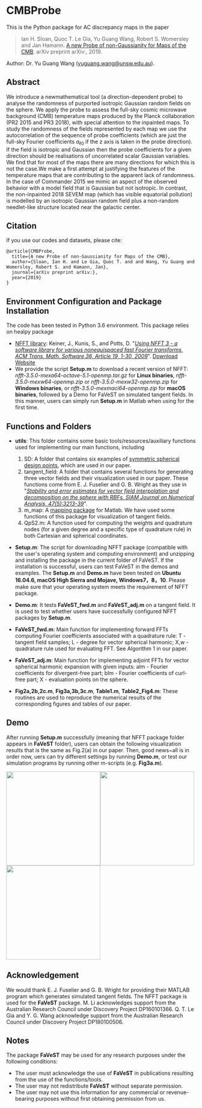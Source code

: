 # CMBProbe
This is the Python package for AC discrepancy maps in the paper

>Ian H. Sloan, Quoc T. Le Gia, Yu Guang Wang, Robert S. Womersley and Jan Hamann. [A new Probe of non-Gaussianity for Maps of the CMB](). arXiv preprint arXiv:, 2019.

Author: Dr. Yu Guang Wang (yuguang.wang@unsw.edu.au).

## Abstract
We introduce a newmathematical tool (a direction-dependent probe) to analyse the randomness
of purported isotropic Gaussian random fields on the sphere. We apply the probe to assess
the full-sky cosmic microwave background (CMB) temperature maps produced by the Planck
collaboration (PR2 2015 and PR3 2018), with special attention to the inpainted maps. To
study the randomness of the fields represented by each map we use the autocorrelation of the
sequence of probe coefficients (which are just the full-sky Fourier coefficients $a_{\ell 0}$ if the z axis
is taken in the probe direction). If the field is isotropic and Gaussian then the probe coefficients
for a given direction should be realisations of uncorrelated scalar Gaussian variables. We find
that for most of the maps there are many directions for which this is not the case.We make a first
attempt at justifying the features of the temperature maps that are contributing to the apparent
lack of randomness. In the case of Commander 2015 we mimic an aspect of the observed
behavior with a model field that is Gaussian but not isotropic. In contrast, the non-inpainted
2018 SEVEM map (which has visible equatorial pollution) is modelled by an isotropic Gaussian
random field plus a non-random needlet-like structure located near the galactic center.

## Citation 
If you use our codes and datasets, please cite:
```
@article{CMBProbe,
  title={A new Probe of non-Gaussianity for Maps of the CMB},
  author={Sloan, Ian H. and Le Gia, Quoc T. and and Wang, Yu Guang and Womersley, Robert S. and Hamann, Jan},
  journal={arXiv preprint arXiv:},
  year={2019}
}
```
## Environment Configuration and Package Installation
The code has been tested in Python 3.6 environment. This package relies on healpy package

* [NFFT library](https://www-user.tu-chemnitz.de/~potts/nfft/): Keiner, J., Kunis, S., and Potts, D. "[*Using NFFT 3 - a software library for various nonequispaced fast Fourier transforms, ACM Trans. Math. Software,36, Article 19, 1-30, 2009*](https://dl.acm.org/citation.cfm?id=1555388)".  [Download Website](https://www-user.tu-chemnitz.de/~potts/nfft/download.php)
* We provide the script **Setup.m** to download a recent version of NFFT: *nfft-3.5.0-mexa64-octave-5.1-openmp.tar.gz* for **Linux binaries**,	*nfft-3.5.0-mexw64-openmp.zip* or *nfft-3.5.0-mexw32-openmp.zip* for **Windows binaries**, or *nfft-3.5.0-mexmaci64-openmp.zip* for **macOS binaries**, followed by a Demo for FaVeST on simulated tangent fields. In this manner, users can simply run **Setup.m** in Matlab when using for the first time. 

## Functions and Folders
* **utils**: This folder contains some basic tools/resources/auxiliary functions used for implementing our main functions, including
   1. SD: A folder that contains six examples of [symmetric spherical design points](https://web.maths.unsw.edu.au/~rsw/Sphere/EffSphDes/ss.html), which are used in our paper. 
   2. tangent_field: A folder that contains several functions for generating three vector fields and their visualization used in our paper. These functions come from E. J. Fuselier and G. B. Wright as they use in "[*Stability and error estimates for vector field interpolation and decomposition on the sphere with RBFs. SIAM Journal on Numerical Analysis, 47(5):3213-39*](https://epubs.siam.org/doi/abs/10.1137/080730901)".
   3. m_map: A [mapping package](https://www.eoas.ubc.ca/~rich/map.html#ack) for Matlab. We have used some functions of this package for visualization of tangent fields. 
   4. QpS2.m: A function used for computing the weights and quadrature nodes (for a given degree and a specific type of quadrature rule) in both Cartesian and spherical coordinates. 

* **Setup.m**: The script for downloading NFFT package (compatible with the user's operating system and computing environment) and unzipping and installing the package in the current folder of FaVeST. If the installation is successful, users can test FaVeST in the demos and examples. The **Setup.m** and **Demo.m** have been tested on **Ubuntu 16.04.6, macOS High Sierra and Mojave, Windows7，8，10**. Please make sure that your operating system meets the requirement of NFFT package.</span>

* **Demo.m**: It tests **FaVeST_fwd.m** and **FaVeST_adj.m** on a tangent field. It is used to test whether users have successfully configured NFFT packages by **Setup.m**. 

* **FaVeST_fwd.m**: Main function for implementing forward FFTs computing Fourier coefficients associated with a quadrature rule: T - tangent field samples; L - degree for vector spherical harmonic; X,w - quadrature rule used for evaluating FFT. See Algorithm 1 in our paper.

* **FaVeST_adj.m**: Main function for implementing adjoint FFTs for vector spherical harmonic expansion with given inputs: alm -  Fourier coefficients for divergent-free part; blm - Fourier coefficients of curl-free part; X - evaluation points on the sphere.


* **Fig2a,2b,2c.m**, **Fig3a,3b,3c.m**, **Table1.m**, **Table2_Fig4.m**: These routines are used to reproduce the numerical results of the corresponding figures and tables of our paper.

## Demo
After running **Setup.m** successfully (meaning that NFFT package folder appears in **FaVeST** folder), users can obtain the following visualization results that is the same as Fig.2(a) in our paper. Then, good news~all is in order now, uers can try different settings by running **Demo.m**, or test our simulation programs by running other m-scripts (e.g. **Fig3a.m**). 

<img src="https://github.com/mingli-ai/FaVeST/blob/master/images/vf_1_gl.png" width="250"><img src="https://github.com/mingli-ai/FaVeST/blob/master/images/vf_1_rec_gl.png" width="250"><img src="https://github.com/mingli-ai/FaVeST/blob/master/images/vf_1_err_gl.png" width="250">


## Acknowledgement
We would thank E. J. Fuselier and G. B. Wright for providing their MATLAB program which generates simulated tangent fields. The NFFT package is used for the **FaVeST** package. M. Li acknowledges support from the Australian Research Council under Discovery Project DP160101366. Q. T. Le Gia and Y. G. Wang acknowledge support from the Australian Research Council under Discovery Project DP180100506.

## Notes
The package **FaVeST** may be used for any research purposes under the following conditions:
* The user must acknowledge the use of **FaVeST** in publications resulting from the use of the functions/tools.
* The user may not redistribute **FaVeST** without separate permission.
* The user may not use this information for any commercial or revenue-bearing purposes without first obtaining permission from us.
